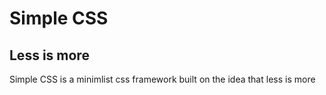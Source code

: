 # Simple CSS
## Less is more
Simple CSS is a minimlist css framework built on the idea that less is more
